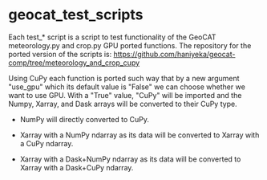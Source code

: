 # geocat_test_scripts

Each test_* script is a script to test functionality of the GeoCAT meteorology.py and crop.py GPU ported functions. 
The repository for the ported version of the scripts is: https://github.com/haniyeka/geocat-comp/tree/meteorology_and_crop_cupy 

Using CuPy each function is ported such way that by a new argument "use_gpu" which its default value is "False" we can choose whether we want to use GPU. 
With a "True" value, "CuPy" will be imported and the Numpy, Xarray, and Dask arrays will be converted to their CuPy type. 


- NumPy will directly converted to CuPy. 

- Xarray with a NumPy ndarray as its data will be converted to Xarray with a CuPy ndarray. 

- Xarray with a Dask+NumPy ndarray as its data will be converted to Xarray with a Dask+CuPy ndarray.
